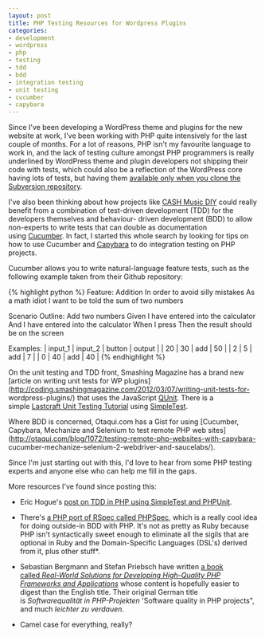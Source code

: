 ```yaml
---
layout: post
title: PHP Testing Resources for Wordpress Plugins
categories:
- development
- wordpress
- php
- testing
- tdd
- bdd
- integration testing
- unit testing
- cucumber
- capybara
---
```

Since I've been developing a WordPress theme and plugins for the new website
at work, I've been working with PHP quite intensively for the last couple of
months. For a lot of reasons, PHP isn't my favourite language to work in, and
the lack of testing culture amongst PHP programmers is really underlined by
WordPress theme and plugin developers not shipping their code with tests,
which could also be a reflection of the WordPress core having lots of tests,
but having them [available only when you clone the Subversion
repository](http://codex.wordpress.org/Automated_Testing).

I've also been thinking about how projects like [CASH Music
DIY](https://github.com/cashmusic/DIY) could really benefit from a combination
of test-driven development (TDD) for the developers themselves and behaviour-
driven development (BDD) to allow non-experts to write tests that can double
as documentation using [Cucumber](http://cukes.info/). In fact, I started this
whole search by looking for tips on how to use Cucumber and
[Capybara](http://jnicklas.github.com/capybara/) to do integration testing on
PHP projects.

Cucumber allows you to write natural-language feature tests, such as the
following example taken from their Github repository:

{% highlight python %}
Feature: Addition
  In order to avoid silly mistakes
  As a math idiot 
  I want to be told the sum of two numbers

  Scenario Outline: Add two numbers
    Given I have entered  into the calculator
    And I have entered  into the calculator
    When I press 
    Then the result should be  on the screen

  Examples:
    | input_1 | input_2 | button | output |
    | 20      | 30      | add    | 50     |
    | 2       | 5       | add    | 7      |
    | 0       | 40      | add    | 40     |
{% endhighlight %}

On the unit testing and TDD front, Smashing Magazine has a brand new [article
on writing unit tests for WP
plugins](http://coding.smashingmagazine.com/2012/03/07/writing-unit-tests-for-
wordpress-plugins/) that uses the JavaScript
[QUnit](http://docs.jquery.com/QUnit). There is a simple [Lastcraft Unit
Testing Tutorial](http://www.lastcraft.com/first_test_tutorial.php) using
[SimpleTest](http://www.simpletest.org/).

Where BDD is concerned, Otaqui.com has a Gist for using [Cucumber, Capybara,
Mechanize and Selenium to test remote PHP web
sites](http://otaqui.com/blog/1072/testing-remote-php-websites-with-capybara-
cucumber-mechanize-selenium-2-webdriver-and-saucelabs/).

Since I'm just starting out with this, I'd love to hear from some PHP testing
experts and anyone else who can help me fill in the gaps.

More resources I've found since posting this:

  * Eric Hogue's [post on TDD in PHP using SimpleTest and PHPUnit](http://erichogue.ca/2011/06/php/test-driven-development-in-php/).
  * There's [a PHP port of RSpec called PHPSpec](http://techportal.ibuildings.com/2011/08/03/outside-in-behaviour-driven-development-in-php-part-2/), which is a really cool idea for doing outside-in BDD with PHP. It's not as pretty as Ruby because PHP isn't syntactically sweet enough to eliminate all the sigils that are optional in Ruby and the Domain-Specific Languages (DSL's) derived from it, plus other stuff*.
  * Sebastian Bergmann and Stefan Priebsch have written [a book called _Real-World Solutions for Developing High-Quality PHP Frameworks and Applications_](http://qualityassuranceinphpprojects.com/) whose content is hopefully easier to digest than the English title. Their original German title is _Softwarequalität in PHP-Projekten_ 'Software quality in PHP projects", and much _leichter zu verdauen_.

* Camel case for everything, really?
